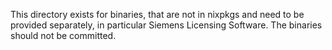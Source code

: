 This directory exists for binaries, that are not in nixpkgs and need to be provided separately, in particular Siemens Licensing Software. The binaries should not be committed.
